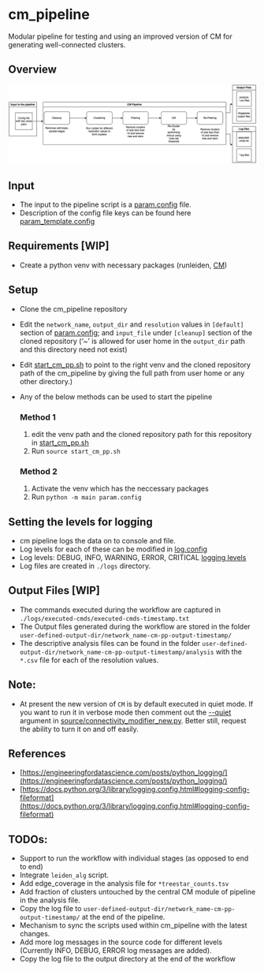 # cm_pipeline
Modular pipeline for testing and using an improved version of CM for generating well-connected clusters.

## Overview 
![cm_pipeline Overview](figures/cm_pp_overview.png)

## Input
- The input to the pipeline script is a [param.config](param.config) file.
- Description of the config file keys can be found here [param_template.config](param_template.config) 

## Requirements [WIP]
- Create a python venv with necessary packages (runleiden, [CM](https://www.notion.so/Lab-Journal-2fcb00b0f77543fa932ff3cec650125f))

## Setup 
- Clone the cm_pipeline repository
- Edit the `network_name`, `output_dir`  and `resolution` values in `[default]` section of [param.config](param.config); and `input_file` under `[cleanup]` section of the cloned repository (‘~’ is allowed for user home in the `output_dir` path and this directory need not exist)
- Edit [start_cm_pp.sh](start_cm_pp.sh) to point to the right venv and the cloned repository path of the cm_pipeline by giving the full path from user home or any other directory.)
- Any of the below methods can be used to start the pipeline

  ### Method 1
  1. edit the venv path and the cloned repository path for this repository in [start_cm_pp.sh](start_cm_pp.sh)
  2. Run `source start_cm_pp.sh` 

  ### Method 2
  1. Activate the venv which has the neccessary packages 
  2. Run `python -m main param.config`


## Setting the levels for logging
- cm pipeline logs the data on to console and file.
- Log levels for each of these can be modified in [log.config](./log.config)
- Log levels: DEBUG, INFO, WARNING, ERROR, CRITICAL [logging levels](https://docs.python.org/3/library/logging.html#logging-levels)
- Log files are created in `./logs` directory.

## Output Files [WIP]
- The commands executed during the workflow are captured in `./logs/executed-cmds/executed-cmds-timestamp.txt`
- The Output files generated during the workflow are stored in the folder `user-defined-output-dir/network_name-cm-pp-output-timestamp/`
- The descriptive analysis files can be found in the folder `user-defined-output-dir/network_name-cm-pp-output-timestamp/analysis` with the `*.csv` file for each of the resolution values.

## Note:
- At present the new version of `CM` is by default executed in quiet mode. If you want to run it in verbose mode then 
comment out the [--quiet](https://github.com/illinois-or-research-analytics/cm_pipeline/blob/main/source/connectivity_modifier_new.py#:~:text=cm.py%22%2C-,%22%2D%2Dquiet%22%2C,-%22%2Di%22%2C) argument in [source/connectivity_modifier_new.py](source/connectivity_modifier_new.py). Better still, request the ability to turn it on and off easily.

## References
- [https://engineeringfordatascience.com/posts/python_logging/](https://engineeringfordatascience.com/posts/python_logging/)
- [https://docs.python.org/3/library/logging.config.html#logging-config-fileformat](https://docs.python.org/3/library/logging.config.html#logging-config-fileformat)

## TODOs:
- Support to run the workflow with individual stages (as opposed to end to end)
- Integrate `leiden_alg` script.
- Add edge_coverage in the analysis file for `*treestar_counts.tsv`
- Add fraction of clusters untouched by the central CM module of pipeline in the analysis file.
- Copy the log file to `user-defined-output-dir/network_name-cm-pp-output-timestamp/` at the end of the pipeline.
- Mechanism to sync the scripts used within cm_pipeline with the latest changes.
- Add more log messages in the source code for different levels (Currently INFO, DEBUG, ERROR log messages are added). 
- Copy the log file to the output directory at the end of the workflow

